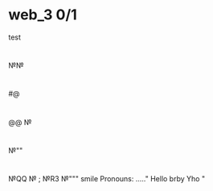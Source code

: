 # web_3 0/1
test
#
№№
#
#@
#
#
@@
№
#
№""
#
#
#
№QQ
№
;
№R3
№"""
smile Pronouns: ....."
Hello brby
Yho
"
